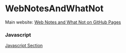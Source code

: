 # WebNotesAndWhatNot

<p>Main website: <a href="https://wongjennie.github.io/WebNotesAndWhatNot" target="_blank">Web Notes and What Not on GitHub Pages</a></p>

### Javascript
<p><a href="https://wongjennie.github.io/WebNotesAndWhatNot" target="_blank">Javascript Section</a></p>